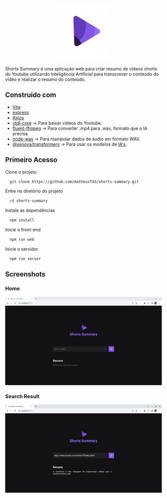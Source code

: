 <h1 align="center">
  <img alt="" title="logo" src="public/logo.svg" />
</h1>

<p>
  Shorts Summary é uma aplicação web para criar resumo de vídeos shorts do Youtube utilizando Inteligência Artificial para transcrever o conteúdo do vídeo e realizar o resumo do conteúdo.
</p>

## Construído com
- [Vite](https://vitejs.dev/)
- [express](https://expressjs.com/pt-br/)
- [Axios](https://axios-http.com/ptbr/docs/intro)
- [ytdl-core](https://github.com/fent/node-ytdl) -> Para baixar vídeos do Youtube.
- [fluent-ffmpeg](https://github.com/fluent-ffmpeg/node-fluent-ffmpeg) -> Para converter .mp4 para .wav, formato que a IA precisa.
- [node-wav](https://github.com/andreasgal/node-wav) -> Para manipular dados de áudio em formato WAV.
- [@xenova/transformers](https://github.com/xenova/transformers.js) -> Para usar os modelos de [IA's](https://huggingface.co/models?sort=trending&search=xenova).

## Primeiro Acesso

Clone o projeto

```bash
  git clone https://github.com/matheusfd3/shorts-summary.git
```

Entre no diretório do projeto

```bash
  cd shorts-summary
```

Instale as dependências

```bash
  npm install
```

Inicie o front-end

```bash
  npm run web
```

Inicie o servidor

```bash
  npm run server
```

## Screenshots

### Home
![App Screenshot](https://github.com/matheusfd3/shorts-summary/blob/main/.github/home.png)

### Search Result
![App Screenshot](https://github.com/matheusfd3/shorts-summary/blob/main/.github/result.png)
